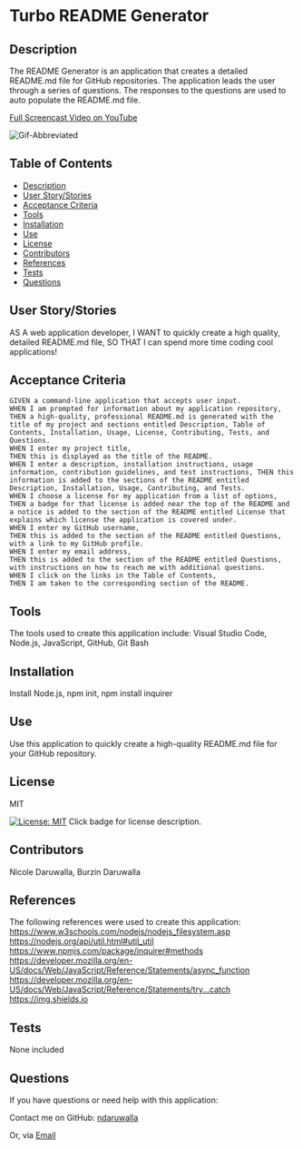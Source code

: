 # Turbo README Generator

  ## Description
  The README Generator is an application that creates a detailed README.md file for GitHub repositories. The application leads the user through a series of questions. The responses to the questions are used to auto populate the README.md file.

  [Full Screencast Video on YouTube](https://youtu.be/2qqxbZQ3Vp4)

  ![Gif-Abbreviated](Turbo.gif)


  ## Table of Contents
  - [Description](#description)
  - [User Story/Stories](#story)
  - [Acceptance Criteria](#criteria)
  - [Tools](#tools)
  - [Installation](#installation)
  - [Use](#use)
  - [License](#license)
  - [Contributors](#contributors)
  - [References](#references)
  - [Tests](#tests)
  - [Questions](#questions)

  ## User Story/Stories
  AS A web application developer, 
  I WANT to quickly create a high quality, detailed README.md file, 
  SO THAT I can spend more time coding cool applications!

  ## Acceptance Criteria
  ```
  GIVEN a command-line application that accepts user input. 
  WHEN I am prompted for information about my application repository, 
  THEN a high-quality, professional README.md is generated with the title of my project and sections entitled Description, Table of Contents, Installation, Usage, License, Contributing, Tests, and Questions. 
  WHEN I enter my project title, 
  THEN this is displayed as the title of the README. 
  WHEN I enter a description, installation instructions, usage information, contribution guidelines, and test instructions, THEN this information is added to the sections of the README entitled Description, Installation, Usage, Contributing, and Tests. 
  WHEN I choose a license for my application from a list of options, 
  THEN a badge for that license is added near the top of the README and a notice is added to the section of the README entitled License that explains which license the application is covered under. 
  WHEN I enter my GitHub username, 
  THEN this is added to the section of the README entitled Questions, with a link to my GitHub profile. 
  WHEN I enter my email address, 
  THEN this is added to the section of the README entitled Questions, with instructions on how to reach me with additional questions. 
  WHEN I click on the links in the Table of Contents, 
  THEN I am taken to the corresponding section of the README.
  ```

  ## Tools
  The tools used to create this application include: Visual Studio Code, Node.js, JavaScript, GitHub, Git Bash

  ## Installation
  Install Node.js, npm init, npm install inquirer

  ## Use
  Use this application to quickly create a high-quality README.md file for your GitHub repository.

  ## License
  MIT
  
  [![License: MIT](https://img.shields.io/badge/License-MIT-yellow.svg)](https://opensource.org/licenses/MIT)  Click badge for license description.
  
  ## Contributors
  Nicole Daruwalla, Burzin Daruwalla

  ## References
  The following references were used to create this application: 
  https://www.w3schools.com/nodejs/nodejs_filesystem.asp
  https://nodejs.org/api/util.html#util_util
  https://www.npmjs.com/package/inquirer#methods
  https://developer.mozilla.org/en-US/docs/Web/JavaScript/Reference/Statements/async_function 
  https://developer.mozilla.org/en-US/docs/Web/JavaScript/Reference/Statements/try...catch 
  https://img.shields.io

  ## Tests
  None included

  ## Questions
  If you have questions or need help with this application:

  Contact me on GitHub:
  [ndaruwalla](https://github.com/ndaruwalla)
 
  Or, via [Email](mailto:nicole.daruwalla@gmail.com)
